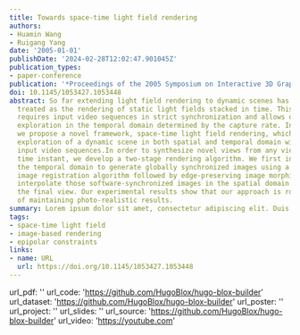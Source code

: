 ```yaml
---
title: Towards space-time light field rendering
authors:
- Huamin Wang
- Ruigang Yang
date: '2005-01-01'
publishDate: '2024-02-28T12:02:47.901045Z'
publication_types:
- paper-conference
publication: '*Proceedings of the 2005 Symposium on Interactive 3D Graphics and Games*'
doi: 10.1145/1053427.1053448
abstract: So far extending light field rendering to dynamic scenes has been trivially
  treated as the rendering of static light fields stacked in time. This type of approaches
  requires input video sequences in strict synchronization and allows only discrete
  exploration in the temporal domain determined by the capture rate. In this paper
  we propose a novel framework, space-time light field rendering, which allows continuous
  exploration of a dynamic scene in both spatial and temporal domain with unsynchronized
  input video sequences.In order to synthesize novel views from any viewpoint at any
  time instant, we develop a two-stage rendering algorithm. We first interpolate in
  the temporal domain to generate globally synchronized images using a robust spatial-temporal
  image registration algorithm followed by edge-preserving image morphing. We then
  interpolate those software-synchronized images in the spatial domain to synthesize
  the final view. Our experimental results show that our approach is robust and capable
  of maintaining photo-realistic results.
summary: Lorem ipsum dolor sit amet, consectetur adipiscing elit. Duis posuere tellus ac convallis placerat. Proin tincidunt magna sed ex sollicitudin condimentum.
tags:
- space-time light field
- image-based rendering
- epipolar constraints
links:
- name: URL
  url: https://doi.org/10.1145/1053427.1053448
---
```



url_pdf: ''
url_code: 'https://github.com/HugoBlox/hugo-blox-builder'
url_dataset: 'https://github.com/HugoBlox/hugo-blox-builder'
url_poster: ''
url_project: ''
url_slides: ''
url_source: 'https://github.com/HugoBlox/hugo-blox-builder'
url_video: 'https://youtube.com'

